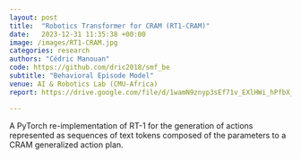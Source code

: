 ```yaml
---
layout: post
title:  "Robotics Transformer for CRAM (RT1-CRAM)"
date:   2023-12-31 11:35:38 +00:00
image: /images/RT1-CRAM.jpg
categories: research
authors: "Cédric Manouan"
code: https://github.com/dric2018/smf_be
subtitle: "Behavioral Episode Model"
venue: AI & Robotics Lab (CMU-Africa)
report: https://drive.google.com/file/d/1wamN9znyp3sEf71v_EXlHWi_hPfbX_qH/view?usp=drive_link

---
```

A PyTorch re-implementation of RT-1 for the generation of actions represented as sequences of text tokens composed of the parameters to a CRAM generalized action plan.